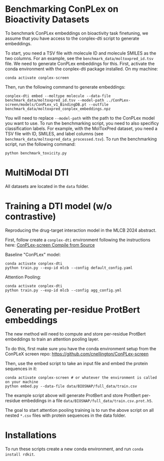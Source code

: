 # Benchmarking ConPLex on Bioactivity Datasets
To benchmark ConPLex embeddings on bioactivity task finetuning, we assume that you have access to the conplex-dti script to generate embeddings.

To start, you need a TSV file with molecule ID and molecule SMILES as the two columns. For an example, see the `benchmark_data/moltoxpred_id.tsv` file. We need to generate ConPLex embeddings for this. First, activate the conda environment with the conplex-dti package installed. On my machine:

```
conda activate conplex-screen
```

Then, run the following command to generate embeddings:

```
conplex-dti embed --moltype molecule --data-file benchmark_data/moltoxpred_id.tsv --model-path ../ConPLex-screen/models/ConPLex_v1_BindingDB.pt --outfile benchmark_data/moltoxpred_conplex_embeddings.npz
```

You will need to replace `--model-path` with the path to the ConPLex model you want to use. To run the benchmarking script, you need to also specificy classification labels. For example, with the MolToxPred dataset, you need a TSV file with ID, SMILES, and label columns (see `benchmark_data/moltoxpred_data_processed.tsv`). To run the benchmarking script, run the following command:

```
python benchmark_toxicity.py
```


# MultiModal DTI 

All datasets are located in the `data` folder.

# Training a DTI model (w/o contrastive)

Reproducing the drug-target interaction model in the MLCB 2024 abstract.

First, follow create a `conplex-dti` environment following the instructions here: [ConPLex-screen Compile from Source](https://github.com/cnellington/ConPLex-screen?tab=readme-ov-file#compile-from-source)

Baseline "ConPLex" model:
```
conda activate conplex-dti
python train.py --exp-id mlcb --config default_config.yaml
```

Attention Pooling:
```
conda activate conplex-dti
python train.py --exp-id mlcb --config agg_config.yml
```

# Generating per-residue ProtBert embeddings

The new method will need to compute and store per-residue ProtBert embeddings to train an attention pooling layer.

To do this, first make sure you have the conda environment setup from the ConPLeX screen repo: https://github.com/cnellington/ConPLex-screen

Then, use the embed script to take an input file and embed the protein sequences in it:
```
conda activate conplex-screen # or whatever the environment is called on your machine
python embed.py --data-file data/BIOSNAP/full_data/train.csv
```

The example script above will generate ProtBert and store ProtBert per-residue embeddings in a file `data/BIOSNAP/full_data/train.csv.prot.h5`.

The goal to start attention pooling training is to run the above script on all nested `*.csv` files with protein sequences in the data folder.

# Installations

To run these scripts create a new conda environment, and run `conda install rdkit`.
